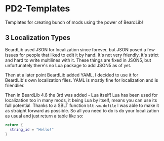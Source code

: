 # PD2-Templates
Templates for creating bunch of mods using the power of BeardLib!

## 3 Localization Types
BeardLib used JSON for localization since forever, but JSON posed a few issues for people that liked to edit it by hand. It's not very friendly, it's strict and hard to write multilines with it. These things are fixed in JSON5, but unfortunately there's no Lua package to add JSON5 as of yet.

Then at a later point BeardLib added YAML, I decided to use it for BeardLib's own localization files. YAML is mostly fine for localization and is friendlier.

Then in BeardLib 4.6 the 3rd was added - Lua itself! Lua has been used for localization too in many mods, it being Lua by itself, means you can use its full potential. Thanks to a SBLT function `blt.vm.dofile` I was able to make it as straight forward as possible. So all you need to do is do your localization as usual and just return a table like so: 
```lua
return {
  string_id = "Hello!"
}
```
